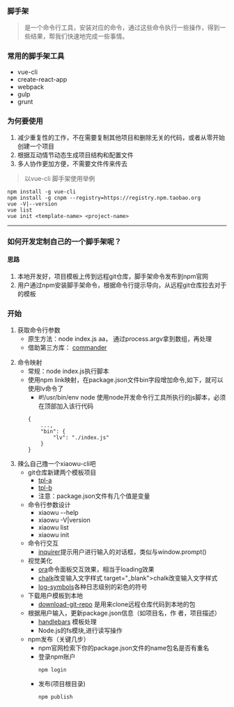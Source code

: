 
### 脚手架

> 是一个命令行工具，安装对应的命令，通过这些命令执行一些操作，得到一些结果，帮我们快速地完成一些事情。

### 常用的脚手架工具
* vue-cli
* create-react-app
* webpack 
* gulp 
* grunt

### 为何要使用
1. 减少重复性的工作，不在需要复制其他项目和删除无关的代码，或者从零开始创建一个项目
2. 根据互动情节动态生成项目结构和配置文件
3. 多人协作更加方便，不需要文件传来传去


> 以vue-cli 脚手架使用举例

```
npm install -g vue-cli
npm install -g cnpm --registry=https://registry.npm.taobao.org
vue -V|--version  
vue list
vue init <template-name> <project-name>
```

***
### 如何开发定制自己的一个脚手架呢？

#### 思路
1. 本地开发好，项目模板上传到远程git仓库，脚手架命令发布到npm官网
2. 用户通过npm安装脚手架命令，根据命令行提示导向，从远程git仓库拉去对于的模板


### 开始
1. 获取命令行参数
    * 原生方法：node index.js aa， 通过process.argv拿到数组，再处理
    * 借助第三方库： <a href="https://github.com/tj/commander.js" target="_blank">commander</a>
    > 
2. 命令映射
    * 常规：node index.js执行脚本
    * 使用npm link映射，在package.json文件bin字段增加命令,如下，就可以使用lv命令了
        * #!/usr/bin/env node  使用node开发命令行工具所执行的js脚本，必须在顶部加入该行代码
        ``` 
        {
            ...,
            "bin": {
                "lv": "./index.js"
            }
        }
3. 辣么自己撸一个xiaowu-cli吧
    * git仓库新建两个模板项目
        * <a href="https://github.com/lvxiaowu/tpl-a.git" target="_blank">tpl-a</a>
        * <a href="https://github.com/lvxiaowu/tpl-b.git" target="_blank">tpl-b</a>
        * 注意：package.json文件有几个值是变量
    * 命令行参数设计
        * xiaowu --help 
        * xiaowu -V|version
        * xiaowu list
        * xiaowu init <template-name> <project-name>
    * 命令行交互 
        * <a href="https://github.com/SBoudrias/Inquirer.js" target="_blank">inquirer</a>提示用户进行输入的对话框，类似与window.prompt()
    * 视觉美化
        * <a href="https://github.com/sindresorhus/ora" target="_blank">ora</a>命令面板交互效果，相当于loading效果
        * <a href="https://github.com/chalk/chalk" target="_blank">chalk</a>改变输入文字样式
        target="_blank">chalk</a>改变输入文字样式
        * <a href="https://github.com/sindresorhus/log-symbols" target="_blank">log-symbols</a>各种日志级别的彩色的符号
    * 下载用户模板到本地
         * <a href="https://github.com/flipxfx/download-git-repo" target="_blank">download-git-repo</a> 是用来clone远程仓库代码到本地的包
    * 根据用户输入，更新package.json信息（如项目名，作 者，项目描述）
        * <a href="https://github.com/wycats/handlebars.js" target="_blank">handlebars</a>  模板处理 
        * Node.js的fs模块,进行读写操作
    * npm发布（关键几步）
        * npm官网检索下你的package.json文件的name包名是否有重名
        * 登录npm账户
            ```
            npm login
            ``` 
        * 发布(项目根目录)
            ```
            npm publish
            ``` 










